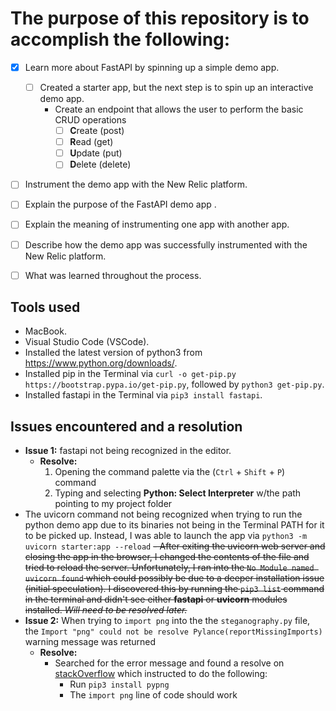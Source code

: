 # The purpose of this repository is to accomplish the following:

- [x] Learn more about FastAPI by spinning up a simple demo app.
    - [ ] Created a starter app, but the next step is to spin up an interactive demo app.
         - Create an endpoint that allows the user to perform the basic CRUD operations
            - [ ] **C**reate (post)
            - [ ] **R**ead   (get)
            - [ ] **U**pdate (put)
            - [ ] **D**elete (delete) 
- [ ] Instrument the demo app with the New Relic platform.
- [ ] Explain the purpose of the FastAPI demo app .
- [ ] Explain the meaning of instrumenting one app with another app.
- [ ] Describe how the demo app was successfully instrumented with the New Relic platform.
- [ ] What was learned throughout the process.



## Tools used
- MacBook.
- Visual Studio Code (VSCode).
- Installed the latest version of python3 from https://www.python.org/downloads/.
- Installed pip in the Terminal via `curl -o get-pip.py https://bootstrap.pypa.io/get-pip.py`, followed by `python3 get-pip.py`.
- Installed fastapi in the Terminal via `pip3 install fastapi`.


## Issues encountered and a resolution
- **Issue 1:** fastapi not being recognized in the editor. 
    - **Resolve:**
        1. Opening the command palette via the (`Ctrl` + `Shift` + `P`) command
        2. Typing and selecting **Python: Select Interpreter** w/the path pointing to my project folder
- The uvicorn command not being recognized when trying to run the python demo app due to its binaries not being in the Terminal PATH for it to be picked up. Instead, I was able to launch the app via `python3 -m uvicorn starter:app --reload`
~~- After exiting the uvicorn web server and closing the app in the browser, I changed the contents of the file and tried to reload the server. Unfortunately, I ran into the `No Module named uvicorn found` which could possibly be due to a deeper installation issue (initial speculation). I discovered this by running the `pip3 list` command in the terminal and didn't see either **fastapi** or **uvicorn** modules installed. *Will need to be resolved later.*~~
- **Issue 2:** When trying to `import png` into the the `steganography.py` file, the `Import "png" could not be resolve Pylance(reportMissingImports)` warning message was returned
    - **Resolve:**
        - Searched for the error message and found a resolve on [stackOverflow](https://stackoverflow.com/questions/31142919/how-to-install-the-png-module-in-python) which instructed to do the following:
            - Run `pip3 install pypng`
            - The `import png` line of code should work

